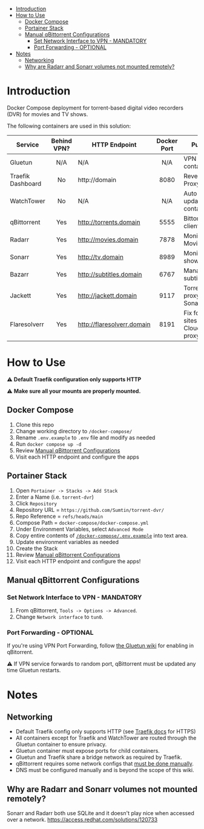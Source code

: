 - [Introduction](#introduction)
- [How to Use](#how-to-use)
  - [Docker Compose](#docker-compose)
  - [Portainer Stack](#portainer-stack)
  - [Manual qBittorrent Configurations](#manual-qbittorrent-configurations)
    - [Set Network Interface to VPN - MANDATORY](#set-network-interface-to-vpn---mandatory)
    - [Port Forwarding - OPTIONAL](#port-forwarding---optional)
- [Notes](#notes)
  - [Networking](#networking)
  - [Why are Radarr and Sonarr volumes not mounted remotely?](#why-are-radarr-and-sonarr-volumes-not-mounted-remotely)


# Introduction
Docker Compose deployment for torrent-based digital video recorders (DVR) for movies and TV shows.

The following containers are used in this solution:

| Service | Behind VPN? | HTTP Endpoint | Docker Port | Purpose | Official Docs |
|---|:---:|---|:---:|---|---|
|Gluetun|N/A|N/A|N/A|VPN container|https://github.com/qdm12/gluetun-wiki|
|Traefik Dashboard|No|http://domain|8080|Reverse Proxy|https://doc.traefik.io/|
|WatchTower|No|N/A|N/A|Auto-updates containers|https://github.com/containrrr/watchtower| 
|qBittorrent|Yes|http://torrents.domain|5555|Bittorrent client|https://docs.linuxserver.io/images/docker-qbittorrent|
|Radarr|Yes|http://movies.domain|7878|Monitors Movies|https://docs.linuxserver.io/images/docker-radarr|
|Sonarr|Yes|http://tv.domain|8989|Monitors TV shows|https://docs.linuxserver.io/images/docker-sonarr|
|Bazarr|Yes|http://subtitles.domain|6767|Manages subtitles|https://docs.linuxserver.io/images/docker-bazarr|
|Jackett|Yes|http://jackett.domain|9117|Torrent site proxy for Sonarr/Radarr |https://docs.linuxserver.io/images/docker-jackett|
|Flaresolverr|Yes|http://flaresolverr.domain|8191|Fix for torrent sites using CloudFlare proxy|https://github.com/FlareSolverr/FlareSolverr|

# How to Use

:warning: **Default Traefik configuration only supports HTTP**

:warning: **Make sure all your mounts are properly mounted.**

## Docker Compose

1. Clone this repo
1. Change working directory to `/docker-compose/`
1. Rename `.env.example` to `.env` file and modify as needed
1. Run `docker compose up -d`
1. Review [Manual qBittorrent Configurations](#manual-qbittorrent-configurations)
1. Visit each HTTP endpoint and configure the apps

## Portainer Stack

1. Open `Portainer -> Stacks -> Add Stack`
2. Enter a Name (i.e. `torrent-dvr`)
3. Click `Repository`
4. Repository URL = `https://github.com/Sumtin/torrent-dvr/`
5. Repo Reference = `refs/heads/main`
6. Compose Path = `docker-compose/docker-compose.yml`
7. Under Environment Variables, select `Advanced Mode`
8. Copy entire contents of [`/docker-compose/.env.example`](https://github.com/Sumtin/torrent-dvr/blob/main/docker-compose/.env.example) into text area.
9. Update environment variables as needed
10. Create the Stack
11. Review [Manual qBittorrent Configurations](#manual-qbittorrent-configurations)
12. Visit each HTTP endpoint and configure the apps!

## Manual qBittorrent Configurations

### Set Network Interface to VPN - MANDATORY

1. From qBittorrent, `Tools -> Options -> Advanced`.
2. Change `Network interface` to `tun0`.

### Port Forwarding - OPTIONAL

If you're using VPN Port Forwarding, follow [the Gluetun wiki](https://github.com/qdm12/gluetun-wiki/blob/main/setup/advanced/vpn-port-forwarding.md) for enabling in qBitorrent.

:warning: If VPN service forwards to random port, qBittorrent must be updated any time Gluetun restarts.

# Notes
## Networking

- Default Traefik config only supports HTTP (see [Traefik docs](https://doc.traefik.io/) for HTTPS)
- All containers except for Traefik and WatchTower are routed through the Gluetun container to ensure privacy.  
- Gluetun container must expose ports for child containers.
- Gluetun and Traefik share a bridge network as required by Traefik.
- qBittorrent requires some network configs that [must be done manually](#manual-qbittorrent-configurations).
- DNS must be configured manually and is beyond the scope of this wiki.

## Why are Radarr and Sonarr volumes not mounted remotely?

Sonarr and Radarr both use SQLite and it doesn't play nice when accessed over a network. 
https://access.redhat.com/solutions/120733
